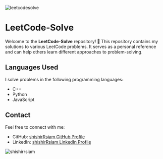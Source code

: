 <p align="left"> <img src="https://komarev.com/ghpvc/?username=leetcodesolve&label=Repository%20Views&color=0e75b6&style=flat" alt="leetcodesolve" /> </p>



# LeetCode-Solve

Welcome to the **LeetCode-Solve** repository! 🎯 This repository contains my solutions to various LeetCode problems. It serves as a personal reference and can help others learn different approaches to problem-solving.

## Languages Used
I solve problems in the following programming languages:
- C++
- Python
- JavaScript

## Contact
Feel free to connect with me:
- GitHub: [shishirRsiam GitHub Profile](https://github.com/shishirRsiam/)
- LinkedIn: [shishirRsiam LinkedIn Profile](https://www.linkedin.com/in/shishirrsiam/)

<p align="left"> <img src="https://komarev.com/ghpvc/?username=shishirrsiam&label=Profile%20views&color=0e75b6&style=flat" alt="shishirrsiam" /> </p>
